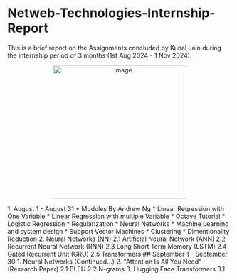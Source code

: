 # Netweb-Technologies-Internship-Report 
This is a brief report on the Assignments concluded by Kunal Jain during the internship period of 3 months (1st Aug 2024 - 1 Nov 2024).
<p align = "center">
<img width="300" alt="image" src="https://github.com/user-attachments/assets/e015994c-36b7-4b23-af40-e1985ab0e5f4">
</p>
1. August 1 - August 31
  * Modules By Andrew Ng
    * Linear Regression with One Variable 
    * Linear Regression with multiple Variable 
    * Octave Tutorial 
    * Logistic Regression
    * Regularization
    * Neural Networks 
    * Machine Learning and system design 
    * Support Vector Machines 
    * Clustering 
    * Dimentionality Reduction 
2. Neural Networks (NN)
  2.1 Artificial Neural Network (ANN)
  2.2 Recurrent Neural Network (RNN)
  2.3 Long Short Term Memory (LSTM)
  2.4 Gated Recurrent Unit (GRU)
  2.5 Transformers 
## September 1 - September 30
1. Neural Networks (Continued...)
2. "Attention Is All You Need" (Research Paper)
  2.1 BLEU 
  2.2 N-grams
3. Hugging Face Transformers 
  3.1 
